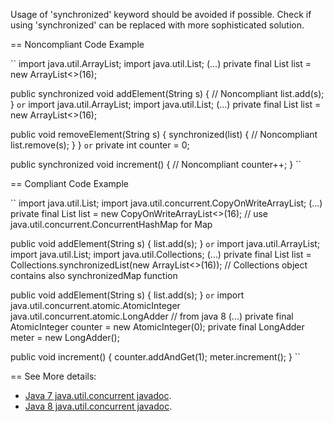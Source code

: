 Usage of 'synchronized' keyword should be avoided if possible. Check if using 'synchronized' can be replaced with more sophisticated solution.

== Noncompliant Code Example

``
import java.util.ArrayList;
import java.util.List;
(...)
private final List<String> list = new ArrayList<>(16);

public synchronized void addElement(String s) { // Noncompliant
	list.add(s);
}
``
or
``
import java.util.ArrayList;
import java.util.List;
(...)
private final List<String> list = new ArrayList<>(16);

public void removeElement(String s) {
	synchronized(list) { // Noncompliant
		list.remove(s);
	}
}
``
or
``
private int counter = 0;

public synchronized void increment() { // Noncompliant
	counter++;
}
``

== Compliant Code Example

``
import java.util.List;
import java.util.concurrent.CopyOnWriteArrayList;
(...)
private final List<String> list = new CopyOnWriteArrayList<>(16);
// use java.util.concurrent.ConcurrentHashMap for Map

public void addElement(String s) {
	list.add(s);
}
``
or
``
import java.util.ArrayList;
import java.util.List;
import java.util.Collections;
(...)
private final List<String> list = Collections.synchronizedList(new ArrayList<>(16));
// Collections object contains also synchronizedMap function

public void addElement(String s) {
	list.add(s);
}
``
or
``
import java.util.concurrent.atomic.AtomicInteger
java.util.concurrent.atomic.LongAdder // from java 8
(...)
private final AtomicInteger counter = new AtomicInteger(0);
private final LongAdder meter = new LongAdder();

public void increment() {
	counter.addAndGet(1);
	meter.increment();
}
``

== See
More details:

* [Java 7 java.util.concurrent javadoc](https://docs.oracle.com/javase/7/docs/api/java/util/concurrent/package-summary.html).
* [Java 8 java.util.concurrent javadoc](https://docs.oracle.com/javase/8/docs/api/java/util/concurrent/package-summary.html).
